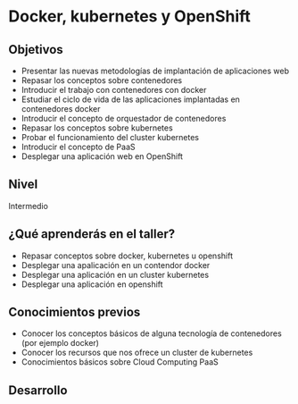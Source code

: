 # Docker, kubernetes y OpenShift

## Objetivos

* Presentar las nuevas metodologías de implantación de aplicaciones web 
* Repasar los conceptos sobre contenedores
* Introducir el trabajo con contenedores con docker
* Estudiar el ciclo de vida de las aplicaciones implantadas en contenedores docker
* Introducir el concepto de orquestador de contenedores
* Repasar los conceptos sobre kubernetes
* Probar el funcionamiento del cluster kubernetes
* Introducir el concepto de PaaS
* Desplegar una aplicación web en OpenShift

## Nivel

Intermedio

## ¿Qué aprenderás en el taller?

* Repasar conceptos sobre docker, kubernetes u openshift
* Desplegar una apalicación en un contendor docker
* Desplegar una aplicación en un cluster kubernetes
* Desplegar una aplicación en openshift

## Conocimientos previos

* Conocer los conceptos básicos de alguna tecnología de contenedores (por ejemplo docker)
* Conocer los recursos que nos ofrece un cluster de kubernetes
* Conocimientos básicos sobre Cloud Computing PaaS

## Desarrollo

